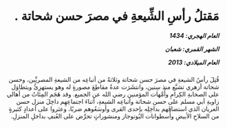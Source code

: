 <h1 dir="rtl">مَقتلُ رأسِ الشِّيعةِ في مصرَ حسن شحاتة .</h1>

<h5 dir="rtl">العام الهجري:  1434

الشهر القمري: شعبان

العام الميلادي: 2013</h5>

<p dir="rtl">قُتِلَ رأسُ الشيعةِ في مصرَ حسن شحاتة وثلاثةٌ من أتباعِه من الشيعةِ المصريِّين، وحسن شحاتة أزهري تشيَّع منذ سِنين، وانتشَرَت عدةُ مقاطِعَ مصورةٍ له وهو يستهزِئُ ويتطاوَل على الصحابةِ الكِرامِ وأُمَّهات المؤمنين رضي الله عن الجميع. وقد هَجَم المِئاتُ من أهالي زاويةِ أبي مسلم على حسن شحاتة وأتباعِه الشيعةِ، أثناءَ اجتماعِهِم داخِلَ منزل حسن العريان الذي استضافَهم بداخِلِه بإحدى القرى وأوسَعُوهم ضربًا، وعثروا على أعدادٍ كثيرةٍ من السلاحِ الأبيضِ وأُسطوانات البُوتوجاز ومنشوراتٍ تحرِّض على العُنفِ بداخلِ المنزلِ.</p></br>
